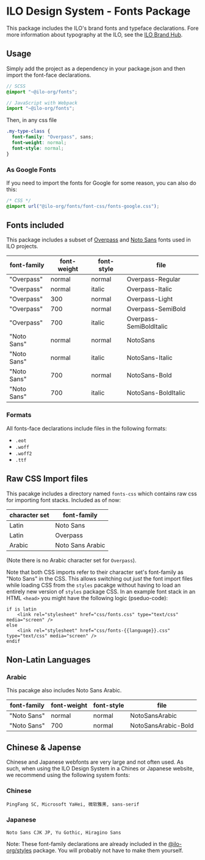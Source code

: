 # ILO Design System - Fonts Package

This package includes the ILO's brand fonts and typeface declarations. Fore more information about typography at the ILO, see the [ILO Brand Hub](https://brand.ilo.org/document/2#/typography/fonts).

## Usage

Simply add the project as a dependency in your package.json and then import the font-face declarations.

```scss
// SCSS
@import "~@ilo-org/fonts";
```

```js
// JavaScript with Webpack
import "~@ilo-org/fonts";
```

Then, in any css file

```scss
.my-type-class {
  font-family: "Overpass", sans;
  font-weight: normal;
  font-style: normal;
}
```

### As Google Fonts

If you need to import the fonts for Google for some reason, you can also do this:

```css
/* CSS */
@import url("@ilo-org/fonts/font-css/fonts-google.css");
```

## Fonts included

This package includes a subset of [Overpass](https://fonts.google.com/specimen/Overpass) and [Noto Sans](https://fonts.google.com/noto/specimen/Noto+Sans) fonts used in ILO projects.

| font-family | font-weight | font-style | file                    |
| ----------- | ----------- | ---------- | ----------------------- |
| "Overpass"  | normal      | normal     | Overpass-Regular        |
| "Overpass"  | normal      | italic     | Overpass-Italic         |
| "Overpass"  | 300         | normal     | Overpass-Light          |
| "Overpass"  | 700         | normal     | Overpass-SemiBold       |
| "Overpass"  | 700         | italic     | Overpass-SemiBoldItalic |
| "Noto Sans" | normal      | normal     | NotoSans                |
| "Noto Sans" | normal      | italic     | NotoSans-Italic         |
| "Noto Sans" | 700         | normal     | NotoSans-Bold           |
| "Noto Sans" | 700         | italic     | NotoSans-BoldItalic     |

### Formats

All fonts-face declarations include files in the following formats:

- `.eot`
- `.woff`
- `.woff2`
- `.ttf`

## Raw CSS Import files

This pacakge includes a directory named `fonts-css` which contains raw css for importing font stacks. Included as of now:

| character set | font-family      |
| ------------- | ---------------- |
| Latin         | Noto Sans        |
| Latin         | Overpass         |
| Arabic        | Noto Sans Arabic |

(Note there is no Arabic character set for `Overpass`).

Note that both CSS imports refer to their character set's font-family as "Noto Sans" in the CSS. This allows switching out _just_ the font import files while loading CSS from the `styles` pacakge without having to load an entirely new version of `styles` package CSS. In an example font stack in an HTML `<head>` you might have the following logic (pseduo-code):

```
if is latin
	<link rel="stylesheet" href="css/fonts.css" type="text/css" media="screen" />
else
	<link rel="stylesheet" href="css/fonts-{{language}}.css" type="text/css" media="screen" />
endif
```

## Non-Latin Languages

### Arabic

This pacakge also includes Noto Sans Arabic.

| font-family | font-weight | font-style | file                |
| ----------- | ----------- | ---------- | ------------------- |
| "Noto Sans" | normal      | normal     | NotoSansArabic      |
| "Noto Sans" | 700         | normal     | NotoSansArabic-Bold |

## Chinese & Japense

Chinese and Japanese webfonts are very large and not often used. As such, when using the ILO Design System in a Chines or Japanese website, we recommend using the following system fonts:

### Chinese

`PingFang SC, Microsoft YaHei, 微软雅黑, sans-serif`

### Japanese

`Noto Sans CJK JP, Yu Gothic, Hiragino Sans`

Note: These font-family declarations are already included in the [@ilo-org/styles](../styles/) package. You will probably not have to make them yourself.
